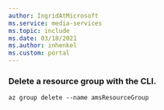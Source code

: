 ```yaml
---
author: IngridAtMicrosoft
ms.service: media-services 
ms.topic: include
ms.date: 03/18/2021
ms.author: inhenkel
ms.custom: portal
---
```


### Delete a resource group with the CLI.


```azurecli
az group delete --name amsResourceGroup
```
